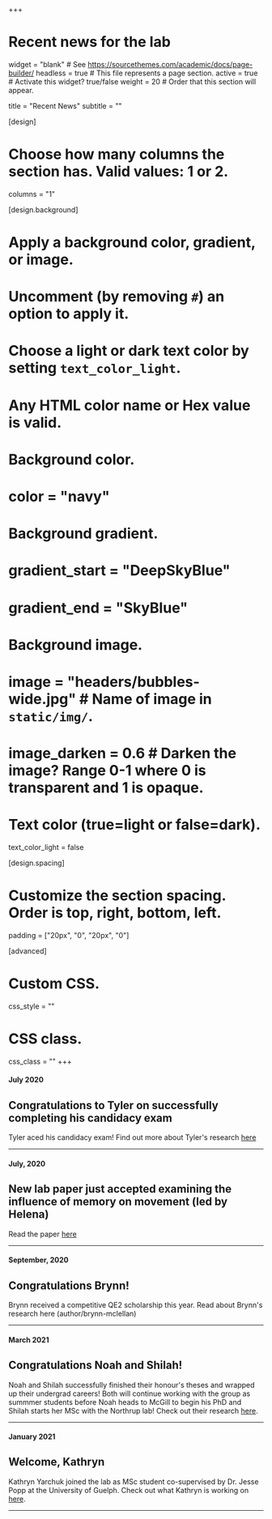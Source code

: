 +++
# Recent news for the lab

widget = "blank"  # See https://sourcethemes.com/academic/docs/page-builder/
headless = true  # This file represents a page section.
active = true  # Activate this widget? true/false
weight = 20  # Order that this section will appear.

title = "Recent News"
subtitle = ""

[design]
  # Choose how many columns the section has. Valid values: 1 or 2.
  columns = "1"

[design.background]
  # Apply a background color, gradient, or image.
  #   Uncomment (by removing `#`) an option to apply it.
  #   Choose a light or dark text color by setting `text_color_light`.
  #   Any HTML color name or Hex value is valid.

  # Background color.
  # color = "navy"
  
  # Background gradient.
  # gradient_start = "DeepSkyBlue"
  # gradient_end = "SkyBlue"
  
  # Background image.
  # image = "headers/bubbles-wide.jpg"  # Name of image in `static/img/`.
  # image_darken = 0.6  # Darken the image? Range 0-1 where 0 is transparent and 1 is opaque.

  # Text color (true=light or false=dark).
  text_color_light = false

[design.spacing]
  # Customize the section spacing. Order is top, right, bottom, left.
  padding = ["20px", "0", "20px", "0"]

[advanced]
 # Custom CSS. 
 css_style = ""
 
 # CSS class.
 css_class = ""
+++

#### July 2020

## Congratulations to Tyler on successfully completing his candidacy exam

Tyler aced his candidacy exam! Find out more about Tyler's research [here](author/tyler-ross/)
___________________________


#### July, 2020

## New lab paper just accepted examining the influence of memory on movement (led by Helena)

Read the paper [here](https://www.frontiersin.org/articles/10.3389/fevo.2021.702818/abstract)

___________________________

#### September, 2020

## Congratulations Brynn!

Brynn received a competitive QE2 scholarship this year. Read about Brynn's research here (author/brynn-mclellan)
___________________________


#### March 2021

## Congratulations Noah and Shilah!

Noah and Shilah successfully finished their honour's theses and wrapped up their undergrad careers! Both will continue working with the group as summmer students before Noah heads to McGill to begin his PhD and Shilah starts her MSc with the Northrup lab! Check out their research [here](people/). 

___________________________


#### January 2021

## Welcome, Kathryn

Kathryn Yarchuk joined the lab as MSc student co-supervised by Dr. Jesse Popp at the University of Guelph. Check out what Kathryn is working on [here](people/). 

___________________________
